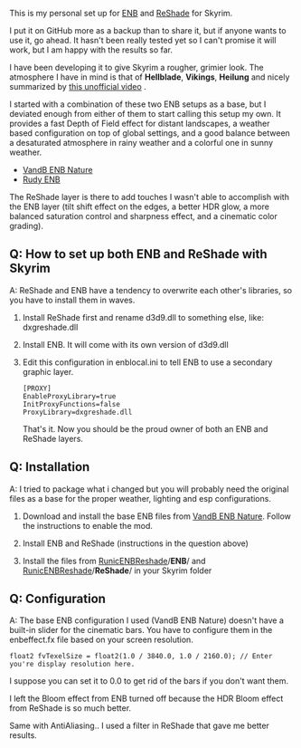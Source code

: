 This is my personal set up for [ENB](http://enbdev.com/download_mod_tesskyrim.htm) and [ReShade](https://reshade.me/) for Skyrim.

I put it on GitHub more as a backup than to share it, but if anyone wants to use it, go ahead.
It hasn't been really tested yet so I can't promise it will work, but I am happy with the results so far.

I have been developing it to give Skyrim a rougher, grimier look. The atmosphere I have in mind is that of **Hellblade**, **Vikings**, **Heilung** and nicely summarized by [this unofficial video](https://www.youtube.com/watch?v=y6Yahh_I7IE&ab_channel=LITVINOV) .

I started with a combination of these two ENB setups as a base, but I deviated enough from either of them to start calling this setup my own.
It provides a fast Depth of Field effect for distant landscapes, a weather based configuration on top of global settings, and a good balance between a desaturated atmosphere in rainy weather and a colorful one in sunny weather.

- [VandB ENB Nature](https://www.nexusmods.com/skyrim/mods/65584?tab=posts)
- [Rudy ENB](https://www.nexusmods.com/skyrim/mods/41482)

The ReShade layer is there to add touches I wasn't able to accomplish with the ENB layer (tilt shift effect on the edges, a better HDR glow, a more balanced saturation control and sharpness effect, and a cinematic color grading).

## Q: How to set up both ENB and ReShade with Skyrim

A: ReShade and ENB have a tendency to overwrite each other's libraries, so you have to install them in waves.

1. Install ReShade first and rename d3d9.dll to something else, like: dxgreshade.dll

2. Install ENB. It will come with its own version of d3d9.dll

3. Edit this configuration in enblocal.ini to tell ENB to use a secondary graphic layer.

   ```
   [PROXY]
   EnableProxyLibrary=true
   InitProxyFunctions=false
   ProxyLibrary=dxgreshade.dll
   ```

   That's it. Now you should be the proud owner of both an ENB and ReShade layers.



## Q: Installation

A: I tried to package what i changed but you will probably need the original files as a base for the proper weather, lighting and esp configurations.

1. Download and install the base ENB files from [VandB ENB Nature](https://www.nexusmods.com/skyrim/mods/65584?tab=posts). Follow the instructions to enable the mod.

2. Install ENB and ReShade (instructions in the question above)

3. Install the files from [RunicENBReshade](https://github.com/SkyrimLL/SkLLmods/tree/master/RunicENBReshade)/**ENB**/ and [RunicENBReshade](https://github.com/SkyrimLL/SkLLmods/tree/master/RunicENBReshade)/**ReShade**/ in your Skyrim folder

   

## Q: Configuration

A: The base ENB configuration I used (VandB ENB Nature) doesn't have a built-in slider for the cinematic bars. You have to configure them in the enbeffect.fx file based on your screen resolution.

```
float2 fvTexelSize = float2(1.0 / 3840.0, 1.0 / 2160.0); // Enter you're display resolution here.
```

I suppose you can set it to 0.0 to get rid of the bars if you don't want them.

I left the Bloom effect from ENB turned off because the HDR Bloom effect from ReShade is so much better.

Same with AntiAliasing.. I used a filter in ReShade that gave me better results.
